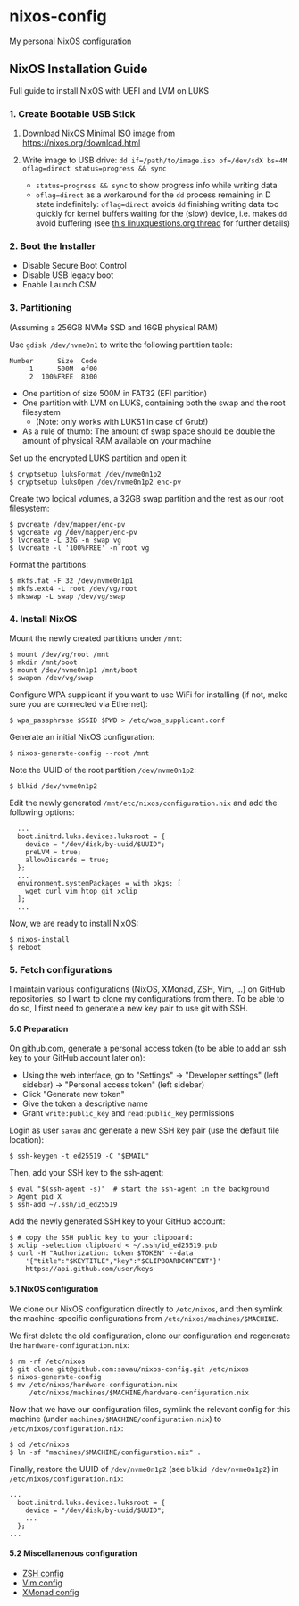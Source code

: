 # nixos-config
My personal NixOS configuration


## NixOS Installation Guide
Full guide to install NixOS with UEFI and LVM on LUKS

### 1. Create Bootable USB Stick

1. Download NixOS Minimal ISO image from https://nixos.org/download.html

2. Write image to USB drive:
    ```dd if=/path/to/image.iso of=/dev/sdX bs=4M oflag=direct status=progress && sync```
    
    - `status=progress && sync` to show progress info while writing data
    - `oflag=direct` as a workaround for the `dd` process remaining in D state indefinitely: `oflag=direct` avoids `dd` finishing writing data too quickly for kernel buffers waiting for the (slow) device, i.e. makes `dd` avoid buffering (see [this linuxquestions.org thread](https://www.linuxquestions.org/questions/slackware-14/dd-and-status%3Dprogress-4175581355/#post5555338) for further details)

### 2. Boot the Installer

- Disable Secure Boot Control
- Disable USB legacy boot
- Enable Launch CSM

### 3. Partitioning
(Assuming a 256GB NVMe SSD and 16GB physical RAM)

Use `gdisk /dev/nvme0n1` to write the following partition table:
```
Number      Size  Code
     1      500M  ef00
     2  100%FREE  8300
```

- One partition of size 500M in FAT32 (EFI partition)
- One partition with LVM on LUKS, containing both the swap and the root filesystem
    - (Note: only works with LUKS1 in case of Grub!)
- As a rule of thumb: The amount of swap space should be double the amount of physical RAM available on your machine

Set up the encrypted LUKS partition and open it:
```
$ cryptsetup luksFormat /dev/nvme0n1p2
$ cryptsetup luksOpen /dev/nvme0n1p2 enc-pv
```

Create two logical volumes, a 32GB swap partition and the rest as our root filesystem:
```
$ pvcreate /dev/mapper/enc-pv
$ vgcreate vg /dev/mapper/enc-pv
$ lvcreate -L 32G -n swap vg
$ lvcreate -l '100%FREE' -n root vg
```

Format the partitions:
```
$ mkfs.fat -F 32 /dev/nvme0n1p1
$ mkfs.ext4 -L root /dev/vg/root
$ mkswap -L swap /dev/vg/swap
```

### 4. Install NixOS

Mount the newly created partitions under `/mnt`:
```
$ mount /dev/vg/root /mnt
$ mkdir /mnt/boot
$ mount /dev/nvme0n1p1 /mnt/boot
$ swapon /dev/vg/swap
```

Configure WPA supplicant if you want to use WiFi for installing (if not, make sure you are connected via Ethernet):
```
$ wpa_passphrase $SSID $PWD > /etc/wpa_supplicant.conf
```

Generate an initial NixOS configuration:
```
$ nixos-generate-config --root /mnt
```

Note the UUID of the root partition `/dev/nvme0n1p2`:
```
$ blkid /dev/nvme0n1p2
```

Edit the newly generated `/mnt/etc/nixos/configuration.nix` and add the following options:
```
  ...
  boot.initrd.luks.devices.luksroot = {
    device = "/dev/disk/by-uuid/$UUID";
    preLVM = true;
    allowDiscards = true;
  };
  ...
  environment.systemPackages = with pkgs; [
    wget curl vim htop git xclip
  ];
  ...
```

Now, we are ready to install NixOS:
```
$ nixos-install
$ reboot
```

### 5. Fetch configurations

I maintain various configurations (NixOS, XMonad, ZSH, Vim, ...) on GitHub repositories, so I want to clone my configurations from there. To be able to do so, I first need to generate a new key pair to use git with SSH.

#### 5.0 Preparation

On github.com, generate a personal access token (to be able to add an ssh key to your GitHub account later on):

- Using the web interface, go to "Settings" -> "Developer settings" (left sidebar) -> "Personal access token" (left sidebar)
- Click "Generate new token"
- Give the token a descriptive name
- Grant `write:public_key` and `read:public_key` permissions

Login as user `savau` and generate a new SSH key pair (use the default file location):
```
$ ssh-keygen -t ed25519 -C "$EMAIL"
```

Then, add your SSH key to the ssh-agent:
```
$ eval "$(ssh-agent -s)"  # start the ssh-agent in the background
> Agent pid X
$ ssh-add ~/.ssh/id_ed25519
```

Add the newly generated SSH key to your GitHub account:
```
$ # copy the SSH public key to your clipboard:
$ xclip -selection clipboard < ~/.ssh/id_ed25519.pub
$ curl -H "Authorization: token $TOKEN" --data 
    '{"title":"$KEYTITLE","key":"$CLIPBOARDCONTENT"}' 
    https://api.github.com/user/keys
```

#### 5.1 NixOS configuration

We clone our NixOS configuration directly to `/etc/nixos`, and then symlink the machine-specific configurations from `/etc/nixos/machines/$MACHINE`.

We first delete the old configuration, clone our configuration and regenerate the `hardware-configuration.nix`:
```
$ rm -rf /etc/nixos
$ git clone git@github.com:savau/nixos-config.git /etc/nixos
$ nixos-generate-config
$ mv /etc/nixos/hardware-configuration.nix
     /etc/nixos/machines/$MACHINE/hardware-configuration.nix
```

Now that we have our configuration files, symlink the relevant config for this machine (under `machines/$MACHINE/configuration.nix`) to `/etc/nixos/configuration.nix`:
```
$ cd /etc/nixos
$ ln -sf "machines/$MACHINE/configuration.nix" .
```

Finally, restore the UUID of `/dev/nvme0n1p2` (see `blkid /dev/nvme0n1p2`) in `/etc/nixos/configuration.nix`:
```
...
  boot.initrd.luks.devices.luksroot = {
    device = "/dev/disk/by-uuid/$UUID";
    ...
  };
...
```

#### 5.2 Miscellanenous configuration

- [ZSH config](https://github.com/savau/zsh-config)
- [Vim config](https://github.com/savau/vim-config)
- [XMonad config](https://github.com/savau/xmonad-config)
